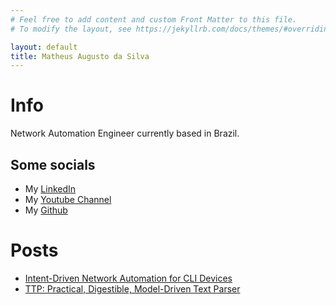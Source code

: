 ```yaml
---
# Feel free to add content and custom Front Matter to this file.
# To modify the layout, see https://jekyllrb.com/docs/themes/#overriding-theme-defaults

layout: default
title: Matheus Augusto da Silva
---
```

# Info
Network Automation Engineer currently based in Brazil.

## Some socials
+ My [LinkedIn](https://www.linkedin.com/in/matheusaugustodasilva/)
+ My [Youtube Channel](https://www.youtube.com/MatheusAugustodaSilva)
+ My [Github](https://github.com/matman26)

# Posts
+ [Intent-Driven Network Automation for CLI Devices](https://matman26.github.io/posts/intent-based-cli-devices-controller)
+ [TTP: Practical, Digestible, Model-Driven Text Parser](https://matman26.github.io/posts/ttp-practical-digestible-model-driven-parser)
